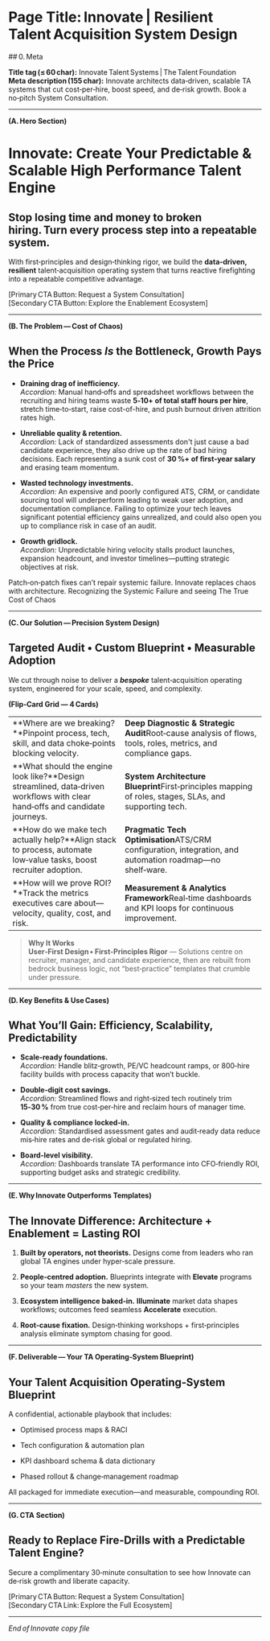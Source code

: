# **Page Title: Innovate | Resilient Talent Acquisition System Design**

## 0. Meta

**Title tag (≤ 60 char):** Innovate Talent Systems | The Talent Foundation  
**Meta description (155 char):** Innovate architects data‑driven, scalable TA systems that cut cost‑per‑hire, boost speed, and de‑risk growth. Book a no‑pitch System Consultation.

---

**(A. Hero Section)**

# **Innovate: Create Your Predictable & Scalable High Performance Talent Engine**

## Stop losing time and money to broken hiring. Turn every process step into a repeatable system.

With first‑principles and design‑thinking rigor, we build the **data‑driven, resilient** talent‑acquisition operating system that turns reactive firefighting into a repeatable competitive advantage.

[Primary CTA Button: Request a System Consultation]  
[Secondary CTA Button: Explore the Enablement Ecosystem]

---

**(B. The Problem — Cost of Chaos)**

## When the Process _Is_ the Bottleneck, Growth Pays the Price

- **Draining drag of inefficiency.**  
    _Accordion:_ Manual hand‑offs and spreadsheet workflows between the recruiting and hiring teams waste **5‑10+ of total staff hours per hire**, stretch time‑to‑start, raise cost-of-hire, and push burnout driven attrition rates high.
    
- **Unreliable quality & retention.**  
    _Accordion:_ Lack of standardized assessments don't just cause a bad candidate experience, they also drive up the rate of bad hiring decisions. Each representing a sunk cost of **30 %+ of first‑year salary** and erasing team momentum.  
    
- **Wasted technology investments.**  
    _Accordion:_  An expensive and poorly configured ATS, CRM, or candidate sourcing tool will underperform leading to weak user adoption, and documentation compliance. Failing to optimize your tech leaves significant potential efficiency gains unrealized, and could also open you up to compliance risk in case of an audit.
    
- **Growth gridlock.**  
    _Accordion:_ Unpredictable hiring velocity stalls product launches, expansion headcount, and investor timelines—putting strategic objectives at risk.
    

Patch‑on‑patch fixes can’t repair systemic failure. Innovate replaces chaos with architecture.
Recognizing the Systemic Failure and seeing The True Cost of Chaos


---

**(C. Our Solution — Precision System Design)**

## Targeted Audit • Custom Blueprint • Measurable Adoption

We cut through noise to deliver a _**bespoke**_ talent‑acquisition operating system, engineered for your scale, speed, and complexity.

**(Flip‑Card Grid — 4 Cards)**

|||
|---|---|
|**Where are we breaking?**Pinpoint process, tech, skill, and data choke‑points blocking velocity.|**Deep Diagnostic & Strategic Audit**Root‑cause analysis of flows, tools, roles, metrics, and compliance gaps.|
|**What should the engine look like?**Design streamlined, data‑driven workflows with clear hand‑offs and candidate journeys.|**System Architecture Blueprint**First‑principles mapping of roles, stages, SLAs, and supporting tech.|
|**How do we make tech actually help?**Align stack to process, automate low‑value tasks, boost recruiter adoption.|**Pragmatic Tech Optimisation**ATS/CRM configuration, integration, and automation roadmap—no shelf‑ware.|
|**How will we prove ROI?**Track the metrics executives care about—velocity, quality, cost, and risk.|**Measurement & Analytics Framework**Real‑time dashboards and KPI loops for continuous improvement.|

> **Why It Works**  
> **User‑First Design • First‑Principles Rigor** — Solutions centre on recruiter, manager, and candidate experience, then are rebuilt from bedrock business logic, not “best‑practice” templates that crumble under pressure.

---

**(D. Key Benefits & Use Cases)**

## What You’ll Gain: Efficiency, Scalability, Predictability

- **Scale‑ready foundations.**  
    _Accordion:_ Handle blitz‑growth, PE/VC headcount ramps, or 800‑hire facility builds with process capacity that won’t buckle.
    
- **Double‑digit cost savings.**  
    _Accordion:_ Streamlined flows and right‑sized tech routinely trim **15‑30 %** from true cost‑per‑hire and reclaim hours of manager time.
    
- **Quality & compliance locked‑in.**  
    _Accordion:_ Standardised assessment gates and audit‑ready data reduce mis‑hire rates and de‑risk global or regulated hiring.
    
- **Board‑level visibility.**  
    _Accordion:_ Dashboards translate TA performance into CFO‑friendly ROI, supporting budget asks and strategic credibility.
    

---

**(E. Why Innovate Outperforms Templates)**

## The Innovate Difference: Architecture + Enablement = Lasting ROI

1. **Built by operators, not theorists.** Designs come from leaders who ran global TA engines under hyper‑scale pressure.
    
2. **People‑centred adoption.** Blueprints integrate with **Elevate** programs so your team _masters_ the new system.
    
3. **Ecosystem intelligence baked‑in.** **Illuminate** market data shapes workflows; outcomes feed seamless **Accelerate** execution.
    
4. **Root‑cause fixation.** Design‑thinking workshops + first‑principles analysis eliminate symptom chasing for good.
    

---

**(F. Deliverable — Your TA Operating‑System Blueprint)**

## Your Talent Acquisition Operating‑System Blueprint

A confidential, actionable playbook that includes:

- Optimised process maps & RACI
    
- Tech configuration & automation plan
    
- KPI dashboard schema & data dictionary
    
- Phased rollout & change‑management roadmap
    

All packaged for immediate execution—and measurable, compounding ROI.

---

**(G. CTA Section)**

## Ready to Replace Fire‑Drills with a Predictable Talent Engine?

Secure a complimentary 30‑minute consultation to see how Innovate can de‑risk growth and liberate capacity.

[Primary CTA Button: Request a System Consultation]  
[Secondary CTA Link: Explore the Full Ecosystem]

---

_End of Innovate copy file_